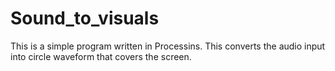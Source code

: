 # Sound_to_visuals

This is a simple program written in Processins. This converts the audio input into circle waveform that covers the screen.
